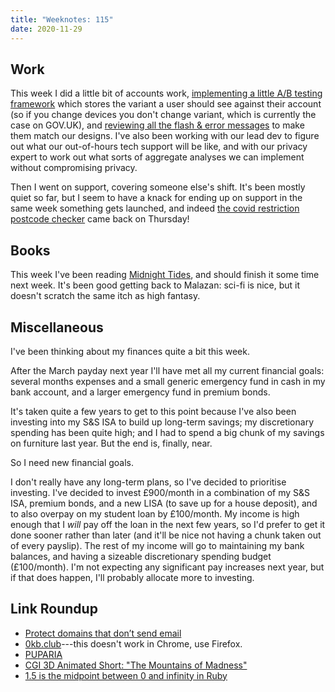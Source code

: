 ```yaml
---
title: "Weeknotes: 115"
date: 2020-11-29
---
```


## Work

This week I did a little bit of accounts work, [implementing a little
A/B testing framework][] which stores the variant a user should see
against their account (so if you change devices you don't change
variant, which is currently the case on GOV.UK), and [reviewing all
the flash & error messages][] to make them match our designs.  I've
also been working with our lead dev to figure out what our
out-of-hours tech support will be like, and with our privacy expert to
work out what sorts of aggregate analyses we can implement without
compromising privacy.

Then I went on support, covering someone else's shift.  It's been
mostly quiet so far, but I seem to have a knack for ending up on
support in the same week something gets launched, and indeed [the
covid restriction postcode checker][] came back on Thursday!

[implementing a little A/B testing framework]: https://github.com/alphagov/govuk-account-manager-prototype/pull/432
[reviewing all the flash & error messages]: https://github.com/alphagov/govuk-account-manager-prototype/pull/439
[the covid restriction postcode checker]: https://www.gov.uk/find-coronavirus-local-restrictions


## Books

This week I've been reading [Midnight Tides][], and should finish it
some time next week.  It's been good getting back to Malazan: sci-fi
is nice, but it doesn't scratch the same itch as high fantasy.

[Midnight Tides]: https://en.wikipedia.org/wiki/Midnight_Tides


## Miscellaneous

I've been thinking about my finances quite a bit this week.

After the March payday next year I'll have met all my current
financial goals: several months expenses and a small generic emergency
fund in cash in my bank account, and a larger emergency fund in
premium bonds.

It's taken quite a few years to get to this point because I've also
been investing into my S&S ISA to build up long-term savings; my
discretionary spending has been quite high; and I had to spend a big
chunk of my savings on furniture last year.  But the end is, finally,
near.

So I need new financial goals.

I don't really have any long-term plans, so I've decided to prioritise
investing.  I've decided to invest £900/month in a combination of my
S&S ISA, premium bonds, and a new LISA (to save up for a house
deposit), and to also overpay on my student loan by £100/month.  My
income is high enough that I *will* pay off the loan in the next few
years, so I'd prefer to get it done sooner rather than later (and
it'll be nice not having a chunk taken out of every payslip).  The
rest of my income will go to maintaining my bank balances, and having
a sizeable discretionary spending budget (£100/month).  I'm not
expecting any significant pay increases next year, but if that does
happen, I'll probably allocate more to investing.


## Link Roundup

- [Protect domains that don’t send email](https://www.gov.uk/guidance/protect-domains-that-dont-send-email)
- [0kb.club](https://0kb.club/)---this doesn't work in Chrome, use Firefox.
- [PUPARIA](https://www.youtube.com/watch?v=CWnqX41JHuM)
- [CGI 3D Animated Short: "The Mountains of Madness"](https://www.youtube.com/watch?v=2wLC_vByu0k)
- [1.5 is the midpoint between 0 and infinity in Ruby](https://blog.peterzhu.ca/ruby-range-bsearch/)
